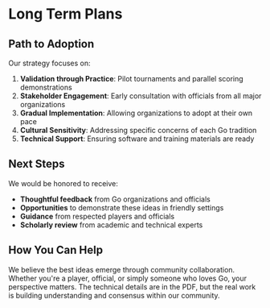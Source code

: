 # Long Term Plans

## Path to Adoption

Our strategy focuses on:

1. **Validation through Practice**: Pilot tournaments and parallel scoring demonstrations
2. **Stakeholder Engagement**: Early consultation with officials from all major organizations
3. **Gradual Implementation**: Allowing organizations to adopt at their own pace
4. **Cultural Sensitivity**: Addressing specific concerns of each Go tradition
5. **Technical Support**: Ensuring software and training materials are ready

## Next Steps

We would be honored to receive:

- **Thoughtful feedback** from Go organizations and officials
- **Opportunities** to demonstrate these ideas in friendly settings
- **Guidance** from respected players and officials
- **Scholarly review** from academic and technical experts

## How You Can Help

We believe the best ideas emerge through community collaboration.
Whether you're a player, official, or simply someone who loves Go, your perspective matters.
The technical details are in the PDF, but the real work is building understanding and consensus within our community.